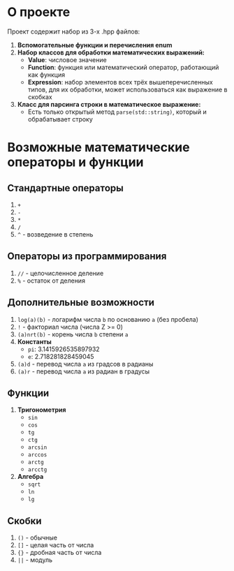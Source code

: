 # О проекте

Проект содержит набор из 3-х .hpp файлов:

1. **Вспомогательные функции и перечисления enum**
2. **Набор классов для обработки математических выражений:**
    - **Value**: числовое значение
    - **Function**: функция или математический оператор, работающий как функция
    - **Expression**: набор элементов всех трёх вышеперечисленных типов, для их обработки, может использоваться как выражение в скобках
3. **Класс для парсинга строки в математическое выражение:**
    - Есть только открытый метод `parse(std::string)`, который и обрабатывает строку

# Возможные математические операторы и функции

## Стандартные операторы
1. `+`
2. `-`
3. `*`
4. `/`
5. `^` - возведение в степень

## Операторы из программирования
1. `//` - целочисленное деление
2. `%` - остаток от деления

## Дополнительные возможности
1. `log(a)(b)` - логарифм числа `b` по основанию `a` (без пробела)
2. `!` - факториал числа (числа Z >= 0)
3. `(a)nrt(b)` - корень числа `b` степени `a`
4. **Константы**
    - `pi`: 3.1415926535897932
    - `e`: 2.718281828459045
5. `(a)d` - перевод числа `a` из градсов в радианы
6. `(a)r` - перевод числа `a` из радиан в градусы

## Функции
1. **Тригонометрия**
    - `sin`
    - `cos`
    - `tg`
    - `ctg`
    - `arcsin`
    - `arccos`
    - `arctg`
    - `arcctg`
2. **Алгебра**
    - `sqrt`
    - `ln`
    - `lg`
    
## Скобки
1. `()` - обычные
2. `[]` - целая часть от числа
3. `{}` - дробная часть от числа
4. `||` - модуль
